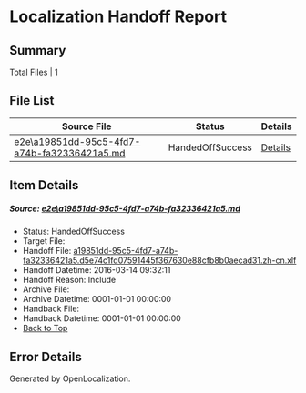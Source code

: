 # <a name='report-top'></a> Localization Handoff Report

## Summary
 Total Files | 1

## File List
 Source File | Status | Details 
 ----------- | ------ | ------- 
 [e2e\a19851dd-95c5-4fd7-a74b-fa32336421a5.md](https://github.com/OpenLocalizationTest/oltest/blob/8c826f59dc3fe57714a61500c4dafbcd915a0c1f/e2e/a19851dd-95c5-4fd7-a74b-fa32336421a5.md) | HandedOffSuccess | [Details](#7fa60d3f084c564b6697ef1f1226c37cfd54045c1)

## Item Details
##### <a name='7fa60d3f084c564b6697ef1f1226c37cfd54045c1'></a> Source: [e2e\a19851dd-95c5-4fd7-a74b-fa32336421a5.md](https://github.com/OpenLocalizationTest/oltest/blob/8c826f59dc3fe57714a61500c4dafbcd915a0c1f/e2e/a19851dd-95c5-4fd7-a74b-fa32336421a5.md)
* Status: HandedOffSuccess
* Target File: 
* Handoff File: [a19851dd-95c5-4fd7-a74b-fa32336421a5.d5e74c1fd07591445f367630e88cfb8b0aecad31.zh-cn.xlf](https://github.com/OpenLocalizationTestOrg/olhandoff/blob/8ca0602dfaeaf2ccc7be4e77f2776f9296e7db56/ol-handoff/OpenLocalizationTestOrg/oltest.zh-cn/yuwzho/ht/a19851dd-95c5-4fd7-a74b-fa32336421a5.d5e74c1fd07591445f367630e88cfb8b0aecad31.zh-cn.xlf)
* Handoff Datetime: 2016-03-14 09:32:11
* Handoff Reason: Include
* Archive File: 
* Archive Datetime: 0001-01-01 00:00:00
* Handback File: 
* Handback Datetime: 0001-01-01 00:00:00
* [Back to Top](#report-top)


## Error Details

Generated by OpenLocalization.
